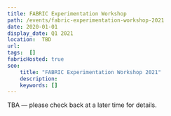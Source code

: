 ```yaml
---
title: FABRIC Experimentation Workshop
path: /events/fabric-experimentation-workshop-2021
date: 2020-01-01
display_date: Q1 2021
location:  TBD
url: 
tags:  [] 
fabricHosted: true
seo:
    title: "FABRIC Experimentation Workshop 2021"
    description: 
    keywords: []
---
```


TBA &mdash; please check back at a later time for details.

